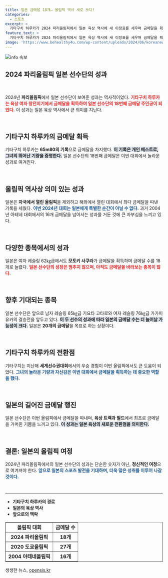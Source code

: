 ```yaml
---
title: 일본 금메달 18개… 올림픽 역사 새로 쓰다!
categories:
  - 스포츠
excerpt: >
  기타구치 하루카가 2024 파리올림픽에서 일본 육상 역사에 새 이정표를 세우며 금메달을 획득했다. 일본은 이번 대회에서 이제껏 가장 많은 18개의 금메달을 기록하며 감동의 드라마를 이어가고 있다!
feature_text: >
  기타구치 하루카가 2024 파리올림픽에서 일본 육상 역사에 새 이정표를 세우며 금메달을 획득했다. 일본은 이번 대회에서 이제껏 가장 많은 18개의 금메달을 기록하며 감동의 드라마를 이어가고 있다!
image: 'https://www.behealthy4u.com/wp-content/uploads/2024/06/koreanews.jpg'
---
```


<p><img src="https://www.behealthy4u.com/wp-content/uploads/2024/06/koreanews.jpg" alt="info 속보" /></p>

<h2 data-ke-size="size26">2024 파리올림픽 일본 선수단의 성과</h2>

<p data-ke-size="size16">&nbsp;</p>

<p>2024년 <b>파리올림픽</b>에서 일본 선수단이 보여준 성과는 역사적이었다. <b><span style="color: #ee2323;">기타구치 하루카는 육상 여자 창던지기에서 금메달을 획득하여 일본 선수단의 18번째 금메달 주인공이 되었다.</span></b> 이 성과는 일본 육상 역사에서 큰 의미를 지닌다.</p>

<p data-ke-size="size16">&nbsp;</p>

<h2>기타구치 하루카의 금메달 획득</h2>

<p>기타구치 하루카는 <b>65m80의 기록</b>으로 금메달을 차지했다. <b><span style="background-color: #21538527;">이 기록은 개인 베스트로, 그녀의 뛰어난 기량을 증명한다.</span></b> 일본 선수단의 18번째 금메달은 이번 대회에서 놀라운 성과로 여겨진다.</p>

<p data-ke-size="size16">&nbsp;</p>

<h2>올림픽 역사상 의미 있는 성과</h2>

<p>일본은 <b>자국에서 열린 올림픽</b>을 제외하고 해외에서 열린 대회에서 최다 금메달을 따낸 기록을 세웠다. <b><span style="color: #1a5490;">이번 2024년 대회는 일본에게 특별한 순간이 아닐 수 없다.</span></b> 과거 2004년 아테네 대회에서의 16개 금메달을 넘어서는 성과를 거둔 것에 큰 자부심을 느끼고 있다.</p>

<p data-ke-size="size16">&nbsp;</p>

<h2>다양한 종목에서의 성과</h2>

<p>일본은 여자 레슬링 62㎏급에서도 <b>모토키 사쿠라</b>가 금메달을 획득하며 금메달 수를 18개로 늘렸다. <b><span style="color: #ee2323;">일본 선수단의 성장은 멈추지 않으며, 아직도 금메달을 바라보는 종목이 많다.</span></b></p>

<p data-ke-size="size16">&nbsp;</p>

<h2>향후 기대되는 종목</h2>

<p>일본 선수단은 앞으로 남자 레슬링 65㎏급 기요타 고타로와 여자 레슬링 76㎏급 가가미 유카의 결승전을 앞두고 있다. <b><span style="background-color: #21538527;">이 두 선수의 성과에 따라 일본의 금메달 수는 더 늘어날 가능성이 크다.</span></b> 일본은 <b>20개의 금메달</b>을 목표로 하는 상황이다.</p>

<p data-ke-size="size16">&nbsp;</p>

<h2>기타구치 하루카의 전환점</h2>

<p>기타구치는 지난해 <b>세계선수권대회</b>에서의 우승 경험이 이번 올림픽에서도 큰 도움이 되었다. <b><span style="color: #1a5490;">그녀의 놀라운 기량과 자신감은 이번 대회에서 금메달을 획득하는 데 중요한 역할을 했다.</span></b></p>

<p data-ke-size="size16">&nbsp;</p>

<h2>일본의 길어진 금메달 행진</h2>

<p>일본 선수단은 이번 올림픽에서 금메달을 따내며, <b>육상 트랙과 필드</b>에서 최초로 금메달을 거머쥔 기쁨을 느끼고 있다. <b><span style="background-color: #21538527;">이 성과는 일본 육상의 새로운 전환점을 의미한다.</span></b></p>

<p data-ke-size="size16">&nbsp;</p>

<h2>결론: 일본의 올림픽 여정</h2>

<p>2024년 파리올림픽에서의 일본 선수단의 성과는 단순한 숫자가 아닌, <b>정신적인 여정</b>으로 여겨져야 한다. <b><span style="color: #1a5490;">앞으로 일본의 스포츠 발전을 기대하며, 더욱 많은 성취를 이루어 나갈 것이다.</span></b></p>

<p data-ke-size="size16">&nbsp;</p>

<hr />

<ul>
<li><b>기타구치 하루카의 경로</b></li>
<li><b>일본의 육상 역사</b></li>
<li><b>앞으로의 맥락</b></li>
</ul>

<table style="width: 100%; border-collapse: collapse;" border="1">
<tr>
<td style="text-align: center; height: 17px;"><b>올림픽 대회</b></td>
<td style="text-align: center; height: 17px;"><b>금메달 수</b></td>
</tr>
<tr>
<td style="text-align: center; height: 17px;"><b>2024 파리올림픽</b></td>
<td style="text-align: center; height: 17px;"><b>18개</b></td>
</tr>
<tr>
<td style="text-align: center; height: 17px;"><b>2020 도쿄올림픽</b></td>
<td style="text-align: center; height: 17px;"><b>27개</b></td>
</tr>
<tr>
<td style="text-align: center; height: 17px;"><b>2004 아테네올림픽</b></td>
<td style="text-align: center; height: 17px;"><b>16개</b></td>
</tr>
</table>
생생한 뉴스, <a href="https://opensis.kr" rel="dofollow">opensis.kr</a>



